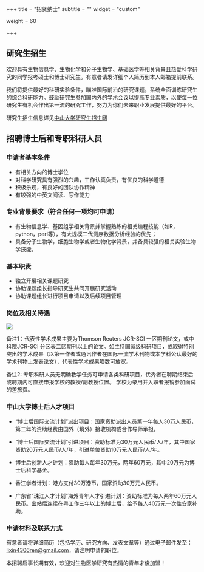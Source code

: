 +++
title = "招贤纳士"
subtitle = ""
widget = "custom"

weight = 60

+++

## 研究生招生
欢迎具有生物信息学、生物化学和分子生物学、基础医学等相关背景且热爱科学研究的同学报考硕士和博士研究生。有意者请发详细个人简历到本人邮箱提前联系。

我们将提供最好的科研实验条件，瞄准国际前沿的研究课题，系统全面训练研究生的综合科研能力。鼓励研究生参加国内外的学术会议以提高专业素质，以使每一位研究生有机会作出第一流的研究工作，努力为你们未来职业发展提供最好的平台。

研究生招生信息详见[中山大学研究生招生网](http://graduate.sysu.edu.cn/gra02/)

## 招聘博士后和专职科研人员

### 申请者基本条件
* 有相关方向的博士学位
* 对科学研究具有强烈的兴趣，工作认真负责，有优良的科学道德
* 积极乐观，有良好的团队协作精神
* 有较强的中英文阅读、写作能力

### 专业背景要求（符合任何一项均可申请）
* 有生物信息学、基因组学相关背景并掌握熟练的相关编程技能（如R，python，perl等），有大规模二代测序数据分析经验的优先；
* 具备分子生物学，细胞生物学或者生物化学背景，并备具较强的相关实验生物学技能。

### 基本职责
* 独立开展相关课题研究
* 协助课题组长指导研究生共同开展研究活动
* 协助课题组长进行项目申请以及后续项目管理

### 岗位及相关待遇
![](img/positions.png)

备注1：代表性学术成果主要为Thomson Reuters JCR-SCI 一区期刊论文，或中科院JCR-SCI 分区表二区期刊以上的论文。如主持国家级科研项目，或取得特别突出的学术成果（以第一作者或通讯作者在国际一流学术刊物或本学科公认最好的学术刊物上发表论文），代表性学术成果项数可放宽。

备注2: 专职科研人员无明确教学任务可申请各类科研项目，优秀者在聘期结束后或聘期内可直接申报学校的教授/副教授位置。 学校为录用并入职者报销参加面试的差旅费。

### 中山大学博士后人才项目
* “博士后国际交流计划”派出项目：国家资助派出人员第一年每人30万人民币，第二年的资助经费由国外（境外）接收机构或合作导师承担。

* “博士后国际交流计划”引进项目：资助标准为30万元人民币/人/年，其中国家资助20万元人民币/人/年，引进单位资助10万元人民币/人/年。

* 博士后创新人才计划：资助每人每年30万元，两年60万元，其中20万元为博士后科学基金。

* 香江学者计划：港方支付30万港币，国家资助30万元人民币。

* 广东省“珠江人才计划”海外青年人才引进计划：资助标准为每人两年60万元人民币。出站后连续在粤工作三年以上的博士后，给予每人40万元一次性安家补助。


### 申请材料及联系方式
有意者请将详细简历（包括学历、研究方向、发表文章等）通过电子邮件发至：lixin4306ren@gmail.com，请注明申请的职位。 

本招聘启事长期有效，欢迎对生物医学研究有热情的青年才俊加盟！